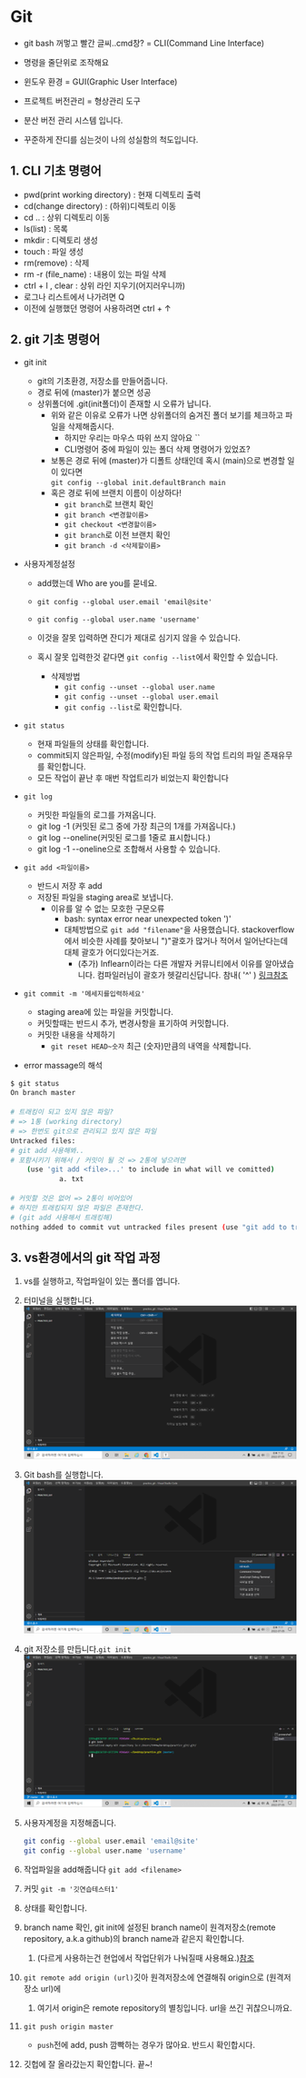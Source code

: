 # Git

- git bash 꺼멓고 빨간 글씨..cmd창? = CLI(Command Line Interface)  

- 명령을 줄단위로 조작해요  

- 윈도우 환경 = GUI(Graphic User Interface)  

- 프로젝트 버전관리 = 형상관리 도구  

- 분산 버전 관리 시스템 입니다.  
- 꾸준하게 잔디를 심는것이 나의 성실함의 척도입니다.  

## 1. CLI 기초 명령어

- pwd(print working directory)  : 현재 디렉토리 출력  
- cd(change directory) : (하위)디렉토리 이동  
- cd .. : 상위 디렉토리 이동  
- ls(list) : 목록  
- mkdir : 디렉토리 생성  
- touch : 파일 생성  
- rm(remove) : 삭제  
- rm -r (file_name) : 내용이 있는 파일 삭제  
- ctrl + l , clear : 상위 라인 지우기(어지러우니까)  
- 로그나 리스트에서 나가려면 Q
- 이전에 실행했던 명령어 사용하려면 ctrl + ↑

## 2. git 기초 명령어

- git init  
  - git의 기초환경, 저장소를 만들어줍니다.  
  - 경로 뒤에 (master)가 붙으면 성공  
  - 상위폴더에 .git(init폴더)이 존재할 시 오류가 납니다.  
    - 위와 같은 이유로 오류가 나면 상위폴더의 숨겨진 폴더 보기를 체크하고 파일을 삭제해줍시다.  
      - 하지만 우리는 마우스 따위 쓰지 않아요 ``
      - CLI명령어 중에 파일이 있는 폴더 삭제 명령어가 있었죠?
    - 보통은 경로 뒤에 (master)가 디폴트 상태인데 혹시 (main)으로 변경할 일이 있다면   
      `git config --global init.defaultBranch main`  
    - 혹은 경로 뒤에 브랜치 이름이 이상하다!   
      - `git branch`로 브랜치 확인  
      - `git branch <변경할이름>`  
      - `git checkout <변경할이름> ` 
      - `git branch`로 이전 브랜치 확인  
      - `git branch -d <삭제할이름>`  

- 사용자계정설정  

  - add했는데 Who are you를 묻네요.  

  - `git config --global user.email 'email@site'`  
  - `git config --global user.name 'username' ` 
  - 이것을 잘못 입력하면 잔디가 제대로 심기지 않을 수 있습니다.  
  - 혹시 잘못 입력한것 같다면 `git config --list`에서 확인할 수 있습니다.  
    - 삭제방법  
      - `git config --unset --global user.name ` 
      - `git config --unset --global user.email ` 
      - `git config --list`로 확인합니다.  

- `git status ` 

  - 현재 파일들의 상태를 확인합니다.  
  - commit되지 않은파일, 수정(modify)된 파일 등의 작업 트리의 파일 존재유무를 확인합니다.  
  - 모든 작업이 끝난 후 매번 작업트리가 비었는지 확인합니다  

- `git log ` 

  - 커밋한 파일들의 로그를 가져옵니다.  
  - git log -1 (커밋된 로그 중에 가장 최근의 1개를 가져옵니다.)  
  - git log --oneline(커밋된 로그를 1줄로 표시합니다.)  
  - git log -1 --oneline으로 조합해서 사용할 수 있습니다.  

- `git add <파일이름>  ` 

  - 반드시 저장 후 add
  - 저장된 파일을 staging area로 보냅니다.  
    - 이유를 알 수 없는 모호한 구문오류  
      - bash: syntax error near unexpected token ')'  
      - 대체방법으로 `git add "filename"`을 사용했습니다. stackoverflow에서 비슷한 사례를 찾아보니  ")"괄호가 많거나 적어서 일어난다는데 대체 괄호가 어디있다는거죠.  
        - (추가) Inflearn이라는 다른 개발자 커뮤니티에서 이유를 알아냈습니다. 컴파일러님이 괄호가 헷갈리신답니다. 참내( '^' ) [링크참조](https://www.inflearn.com/questions/37096)  

- `git commit -m '메세지를입력하세요'`  
  - staging area에 있는 파일을 커밋합니다.  
  - 커밋할때는 반드시 추가, 변경사항을 표기하여 커밋합니다.  
  - 커밋한 내용을 삭제하기  
    -  `git reset HEAD~숫자` 최근 (숫자)만큼의 내역을 삭제합니다.   
  
- error massage의 해석  

``` bash
$ git status
On branch master

# 트래킹이 되고 있지 않은 파일?
# => 1통 (working directory)
# => 한번도 git으로 관리되고 있지 않은 파일
Untracked files:
# git add 사용해봐..
# 포함시키기 위해서 / 커밋이 될 것 => 2통에 넣으려면
	(use 'git add <file>...' to include in what will ve comitted)
			a. txt
			
# 커밋할 것은 없어 => 2통이 비어있어
# 하지만 트래킹되지 않은 파일은 존재한다.
# (git add 사용해서 트래킹해)
nothing added to commit vut untracked files present (use "git add to track")
```

## 3. vs환경에서의 git 작업 과정

1. vs를 실행하고, 작업파일이 있는 폴더를 엽니다.  

2. 터미널을 실행합니다.  
   ![image-20220705191102065](Git.assets/image-20220705191102065.png)

3. Git bash를 실행합니다.  
   ![image-20220705191234568](Git.assets/image-20220705191234568.png)
   
4. git 저장소를 만듭니다.`git init`  
   ![image-20220705191355824](Git.assets/image-20220705191355824.png)

5. 사용자계정을 지정해줍니다.  

   ``` bash
   git config --global user.email 'email@site'
   git config --global user.name 'username'
   ```

6. 작업파일을 add해줍니다 `git add <filename>`    

8. 커밋 `git -m '깃연습테스터1' `   

9. 상태를 확인합니다.   

9. branch name 확인, git init에 설정된 branch name이 원격저장소(remote repository, a.k.a github)의 branch name과 같은지 확인합니다.  

   1. (다르게 사용하는건 현업에서 작업단위가 나눠질때 사용해요.)[참조 ](https://backlog.com/git-tutorial/kr/stepup/stepup1_1.html)  

10. `git remote add origin (url)`깃아 원격저장소에 연결해줘 origin으로 (원격저장소 url)에  

    1. 여기서 origin은 remote repository의 별칭입니다. url을 쓰긴 귀찮으니까요.  

11. `git push origin master`  

    - `push`전에 add, push 깜빡하는 경우가 많아요. 반드시 확인합시다.  

12. 깃헙에 잘 올라갔는지 확인합니다. 끝~!  
